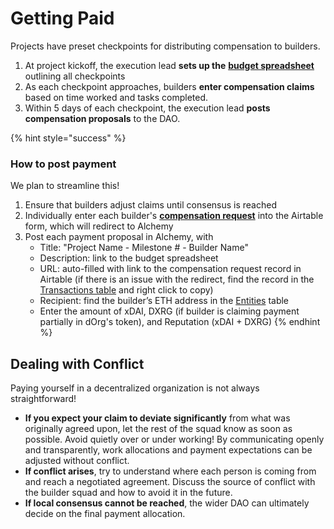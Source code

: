 # Getting Paid

Projects have preset checkpoints for distributing compensation to builders.

1. At project kickoff, the execution lead **sets up the** [**budget spreadsheet**](https://sheet.zoho.com/sheet/open/a4p9k334be0a1097242a3b83d72f227695a48) outlining all checkpoints
2. As each checkpoint approaches, builders **enter compensation claims** based on time worked and tasks completed.
3. Within 5 days of each checkpoint, the execution lead **posts compensation proposals** to the DAO.

{% hint style="success" %}
### How to post payment

We plan to streamline this!

1. Ensure that builders adjust claims until consensus is reached
2. Individually enter each builder's [**compensation request**](https://airtable.com/shrSsOJJUoM6N6IKL) into the Airtable form, which will redirect to Alchemy
3. Post each payment proposal in Alchemy, with
   * Title: "Project Name - Milestone \# - Builder Name"
   * Description: link to the  budget spreadsheet
   * URL: auto-filled with link to the compensation request record in Airtable \(if there is an issue with the redirect, find the record in the [Transactions table](https://airtable.com/tblMrDMxVayppGF9m/viwhqSpGsDo4i9pkA?blocks=hide) and right click to copy\) 
   * Recipient: find the builder’s ETH address in the [Entities](https://airtable.com/tblZc3HquQ9JWZ5BI/viwDDK5AkfDtTSC45?blocks=hide) table 
   * Enter the amount of xDAI, DXRG \(if builder is claiming payment partially in dOrg's token\), and Reputation \(xDAI + DXRG\) 
{% endhint %}

## Dealing with Conflict

Paying yourself in a decentralized organization is not always straightforward!

* **If you expect your claim to deviate significantly** from what was originally agreed upon, let the rest of the squad know as soon as possible. Avoid quietly over or under working! By communicating openly and transparently, work allocations and payment expectations can be adjusted without conflict.
* **If conflict arises**, try to understand where each person is coming from and reach a negotiated agreement. Discuss the source of conflict with the builder squad and how to avoid it in the future. 
* **If local consensus cannot be reached**, the wider DAO can ultimately decide on the final payment allocation. 

